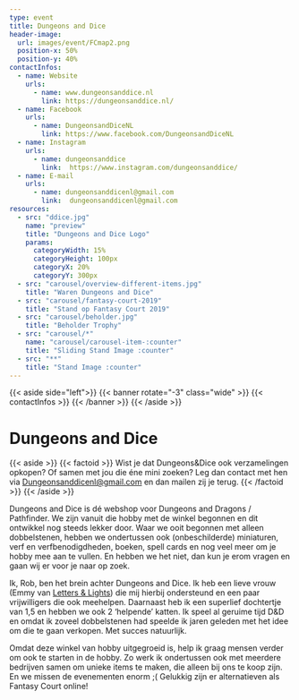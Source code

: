 ```yaml
---
type: event
title: Dungeons and Dice
header-image:
  url: images/event/FCmap2.png
  position-x: 50%
  position-y: 40%
contactInfos:
  - name: Website
    urls:
      - name: www.dungeonsanddice.nl
        link: https://dungeonsanddice.nl/
  - name: Facebook
    urls:
      - name: DungeonsandDiceNL
        link: https://www.facebook.com/DungeonsandDiceNL
  - name: Instagram
    urls:
      - name: dungeonsanddice
        link:  https://www.instagram.com/dungeonsanddice/
  - name: E-mail
    urls:
      - name: dungeonsanddicenl@gmail.com 
        link:  dungeonsanddicenl@gmail.com 
resources:
  - src: "ddice.jpg"
    name: "preview"
    title: "Dungeons and Dice Logo"
    params:
      categoryWidth: 15%
      categoryHeight: 100px
      categoryX: 20%
      categoryY: 300px
  - src: "carousel/overview-different-items.jpg"
    title: "Waren Dungeons and Dice"
  - src: "carousel/fantasy-court-2019"
    title: "Stand op Fantasy Court 2019"
  - src: "carousel/beholder.jpg"
    title: "Beholder Trophy"
  - src: "carousel/*"
    name: "carousel/carousel-item-:counter"
    title: "Sliding Stand Image :counter"
  - src: "**"
    title: "Stand Image :counter"
---
```

{{< aside side="left">}}
  {{< banner rotate="-3" class="wide" >}}
      {{< contactInfos >}}
  {{< /banner >}}
{{< /aside >}}


# Dungeons and Dice
{{< aside >}}
    {{< factoid >}}
        Wist je dat Dungeons&Dice ook verzamelingen opkopen? Of samen met jou die éne mini zoeken? Leg dan contact met hen via [Dungeonsanddicenl@gmail.com](mailto:Dungeonsanddicenl@gmail.com) en dan mailen zij je terug.
    {{< /factoid >}}
{{< /aside >}}

Dungeons and Dice is dé webshop voor Dungeons and Dragons / Pathfinder. We zijn vanuit die hobby met de winkel begonnen en dit ontwikkel nog steeds lekker door. Waar we ooit begonnen met alleen dobbelstenen, hebben we ondertussen ook (onbeschilderde) miniaturen, verf en verfbenodigdheden, boeken, spell cards en nog veel meer om je hobby mee aan te vullen. En hebben we het niet, dan kun je erom vragen en gaan wij er voor je naar op zoek.

Ik, Rob, ben het brein achter Dungeons and Dice. Ik heb een lieve vrouw (Emmy van [Letters & Lights](/event-2021/accessories/letterslights)) die mij hierbij ondersteund en een paar vrijwilligers die ook meehelpen. Daarnaast heb ik een superlief dochtertje van 1,5 en hebben we ook 2 ‘helpende’ katten. Ik speel al geruime tijd D&D en omdat ik zoveel dobbelstenen had speelde ik jaren geleden met het idee om die te gaan verkopen. Met succes natuurlijk.

Omdat deze winkel van hobby uitgegroeid is, help ik graag mensen verder om ook te starten in de hobby. Zo werk ik ondertussen ook met meerdere bedrijven samen om unieke items te maken, die alleen bij ons te koop zijn. 
En we missen de evenementen enorm ;( Gelukkig zijn er alternatieven als Fantasy Court online!
